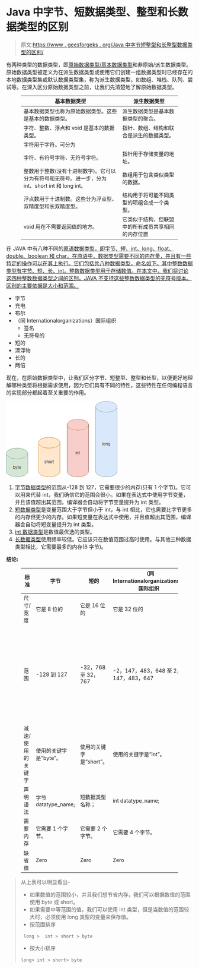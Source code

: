 # Java 中字节、短数据类型、整型和长数据类型的区别

> 原文:[https://www . geesforgeks . org/Java 中字节短整型和长整型数据类型的区别/](https://www.geeksforgeeks.org/difference-between-byte-short-int-and-long-datatype-in-java/)

有两种类型的数据类型，即[原始数据类型/基本数据类型](https://www.geeksforgeeks.org/data-types-in-java/)和非原始/派生数据类型。原始数据类型被定义为在派生数据类型或使用它们创建一组数据类型时已经存在的本地数据类型集或默认数据类型集，称为派生数据类型，如数组、堆栈、队列、尝试等。在深入区分原始数据类型之前，让我们先清楚地了解原始数据类型。

<figure class="table">

| 基本数据类型 | 派生数据类型 |
| --- | --- |
| 基本数据类型也称为原始数据类型。这些是基本的数据类型。 | 派生数据类型是基本数据类型的聚合。 |
| 字符、整数、浮点和 void 是基本的数据类型。 | 指针、数组、结构和联合是派生的数据类型。 |
| 字符用于字符。可分为
字符、有符号字符、无符号字符。 | 指针用于存储变量的地址。 |
| 整数用于整数(没有十进制数字)。它可以分为有符号和无符号。进一步，分为 int、short int 和 long int。 | 数组用于包含类似类型的数据。 |
| 浮点数用于十进制数。这些分为浮点型、双精度型和长双精度型。 | 结构用于将可能不同类型的项组合成一个类型。 |
| void 用在不需要返回值的地方。 | 它类似于结构，但联盟中的所有成员共享相同的内存位置 |

</figure>

在 JAVA 中有八种不同的[原语数据类型，即字节、短、int、long、float、double、boolean 和 char。在原语中，数据类型需要不同的内存量，并且有一些特定的操作可以在其上执行。它们包括共八种数据类型，命名如下。其中整数数据类型有字节、短、长、int。整数数据类型用于存储数值。在本文中，我们将讨论这四种整数数据类型之间的区别。JAVA 不支持这些整数数据类型的无符号版本。区别的主要依据是大小和范围。](https://www.geeksforgeeks.org/data-types-in-java/)

*   字节
*   充电
*   布尔
*   （同 Internationalorganizations）国际组织
    *   签名
    *   无符号的
*   短的
*   漂浮物
*   长的
*   两倍

现在，在原始数据类型中，让我们区分字节、短整型、整型和长型，以便更好地理解哪种类型将根据需求使用，因为它们具有不同的特性，这些特性在任何编程语言的实现部分都起着至关重要的作用。

![](img/1f66de44b83125efbf565b94dc76792a.png)

1.  [字节数据类型](https://www.geeksforgeeks.org/data-types-in-java/)的范围从-128 到 127，它需要很少的内存(只有 1 个字节)。它可以用来代替 int，我们确信它的范围会很小。如果在表达式中使用字节变量，并且该值超出其范围，编译器会自动将字节变量提升为 int 类型。
2.  [短数据类型](https://www.geeksforgeeks.org/data-types-in-java/)是变量范围大于字节但小于 int，与 int 相比，它也需要比字节更多的内存但更少的内存。如果短变量在表达式中使用，并且值超出其范围，编译器会自动将短变量提升为 int 类型。
3.  [int 数据类型](https://www.geeksforgeeks.org/data-types-in-java/)是数值最优选的类型。
4.  [长数据类型](https://www.geeksforgeeks.org/data-types-in-java/)使用频率较低。它应该只在数值范围过高时使用。与其他三种数据类型相比，它需要最多的内存(8 字节)。

**结论:**

<figure class="table">

| 标准 | 字节 | 短的 | （同 Internationalorganizations）国际组织 | 长的 |
| --- | --- | --- | --- | --- |
| 尺寸/宽度 | 它是 8 位的 | 它是 16 位的 | 它是 32 位的 | 它是 64 位的 |
| 范围 | -128 到 127 | -32，768 至 32，767 | -2，147，483，648 至 2，147，483，647 | –9，223，372，036，854，775，808 至 9，223，372，036，854，775，807。 |
| 减速/使用的关键字 | 使用的关键字是“byte”。 | 使用的关键字是“short”。 | 使用的关键字是“int”。 | 使用的关键字是“long”。 |
| 声明语法 | 字节 datatype_name; | 短数据类型名称； | int datatype_name; | 长数据类型名称； |
| 需要内存 | 它需要 1 个字节。 | 它需要 2 个字节。 | 它需要 4 个字节。 | 它需要 8 个字节。 |
| 缺省值 | Zero | Zero | Zero | 0L |

</figure>

> 从上表可以明显看出-
> 
> *   如果数值的范围较小，并且我们想节省内存，我们可以根据数值的范围使用 byte 或 short。
> *   如果需要中等范围的值，我们可以使用 int 类型，但是当数值的范围较大时，必须使用 long 类型的变量来保存值。
> *   按范围排序
> 
> ```
>  long >  int > short > byte
> ```
> 
> *   按大小排序
> 
> ```
> long> int > short> byte
> ```